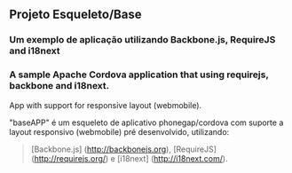## Projeto Esqueleto/Base ##

### Um exemplo de aplicação utilizando Backbone.js, RequireJS and i18next ###
### A sample Apache Cordova application that using requirejs, backbone and i18next. ###

App with support for responsive layout (webmobile).

"baseAPP" é um esqueleto de aplicativo phonegap/cordova com suporte a layout responsivo (webmobile) pré desenvolvido, utilizando:
> [Backbone.js] (http://backbonejs.org),
> [RequireJS] (http://requirejs.org/) e
> [i18next] (http://i18next.com/).
